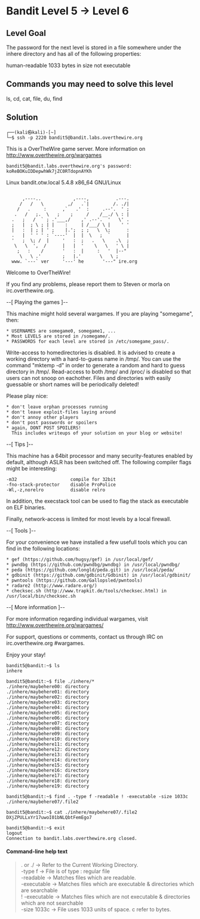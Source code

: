 # Bandit Level 5 → Level 6

## Level Goal
The password for the next level is stored in a file somewhere under the inhere directory and has all of the following properties:

human-readable
1033 bytes in size
not executable

## Commands you may need to solve this level
ls, cd, cat, file, du, find

## Solution

```
┌──(kali㉿kali)-[~]
└─$ ssh -p 2220 bandit5@bandit.labs.overthewire.org
```

This is a OverTheWire game server. More information on http://www.overthewire.org/wargames

```
bandit5@bandit.labs.overthewire.org's password: koReBOKuIDDepwhWk7jZC0RTdopnAYKh
```

Linux bandit.otw.local 5.4.8 x86_64 GNU/Linux

```

      ,----..            ,----,          .---.
     /   /   \         ,/   .`|         /. ./|
    /   .     :      ,`   .'  :     .--'.  ' ;
   .   /   ;.  \   ;    ;     /    /__./ \ : |
  .   ;   /  ` ; .'___,/    ,' .--'.  '   \' .
  ;   |  ; \ ; | |    :     | /___/ \ |    ' '
  |   :  | ; | ' ;    |.';  ; ;   \  \;      :
  .   |  ' ' ' : `----'  |  |  \   ;  `      |
  '   ;  \; /  |     '   :  ;   .   \    .\  ;
   \   \  ',  /      |   |  '    \   \   ' \ |
    ;   :    /       '   :  |     :   '  |--"
     \   \ .'        ;   |.'       \   \ ;
  www. `---` ver     '---' he       '---" ire.org
```

Welcome to OverTheWire!

If you find any problems, please report them to Steven or morla on
irc.overthewire.org.

--[ Playing the games ]--

  This machine might hold several wargames.
  If you are playing "somegame", then:

    * USERNAMES are somegame0, somegame1, ...
    * Most LEVELS are stored in /somegame/.
    * PASSWORDS for each level are stored in /etc/somegame_pass/.

  Write-access to homedirectories is disabled. It is advised to create a
  working directory with a hard-to-guess name in /tmp/.  You can use the
  command "mktemp -d" in order to generate a random and hard to guess
  directory in /tmp/.  Read-access to both /tmp/ and /proc/ is disabled
  so that users can not snoop on eachother. Files and directories with
  easily guessable or short names will be periodically deleted!

  Please play nice:

    * don't leave orphan processes running
    * don't leave exploit-files laying around
    * don't annoy other players
    * don't post passwords or spoilers
    * again, DONT POST SPOILERS!
      This includes writeups of your solution on your blog or website!

--[ Tips ]--

  This machine has a 64bit processor and many security-features enabled
  by default, although ASLR has been switched off.  The following
  compiler flags might be interesting:

    -m32                    compile for 32bit
    -fno-stack-protector    disable ProPolice
    -Wl,-z,norelro          disable relro

  In addition, the execstack tool can be used to flag the stack as
  executable on ELF binaries.

  Finally, network-access is limited for most levels by a local
  firewall.

--[ Tools ]--

 For your convenience we have installed a few usefull tools which you can find
 in the following locations:

    * gef (https://github.com/hugsy/gef) in /usr/local/gef/
    * pwndbg (https://github.com/pwndbg/pwndbg) in /usr/local/pwndbg/
    * peda (https://github.com/longld/peda.git) in /usr/local/peda/
    * gdbinit (https://github.com/gdbinit/Gdbinit) in /usr/local/gdbinit/
    * pwntools (https://github.com/Gallopsled/pwntools)
    * radare2 (http://www.radare.org/)
    * checksec.sh (http://www.trapkit.de/tools/checksec.html) in /usr/local/bin/checksec.sh

--[ More information ]--

  For more information regarding individual wargames, visit
  http://www.overthewire.org/wargames/

  For support, questions or comments, contact us through IRC on
  irc.overthewire.org #wargames.

  Enjoy your stay!

```
bandit5@bandit:~$ ls
inhere

bandit5@bandit:~$ file ./inhere/*
./inhere/maybehere00: directory
./inhere/maybehere01: directory
./inhere/maybehere02: directory
./inhere/maybehere03: directory
./inhere/maybehere04: directory
./inhere/maybehere05: directory
./inhere/maybehere06: directory
./inhere/maybehere07: directory
./inhere/maybehere08: directory
./inhere/maybehere09: directory
./inhere/maybehere10: directory
./inhere/maybehere11: directory
./inhere/maybehere12: directory
./inhere/maybehere13: directory
./inhere/maybehere14: directory
./inhere/maybehere15: directory
./inhere/maybehere16: directory
./inhere/maybehere17: directory
./inhere/maybehere18: directory
./inhere/maybehere19: directory

bandit5@bandit:~$ find . -type f -readable ! -executable -size 1033c            
./inhere/maybehere07/.file2

bandit5@bandit:~$ cat ./inhere/maybehere07/.file2
DXjZPULLxYr17uwoI01bNLQbtFemEgo7

bandit5@bandit:~$ exit
logout
Connection to bandit.labs.overthewire.org closed.
```
#### Command-line help text
> . or ./         -> Refer to the Current Working Directory. <br/>
> -type f         -> File is of type : regular file   <br/>
> -readable       -> Matches files which are readable. <br/>
> -executable     -> Matches  files which are executable & directories which are searchable <br/>
> ! -executable   -> Matches  files which are not executable & directories which are not searchable <br/>
> -size 1033c     -> File uses 1033 units of space. c refer to bytes. <br/>

